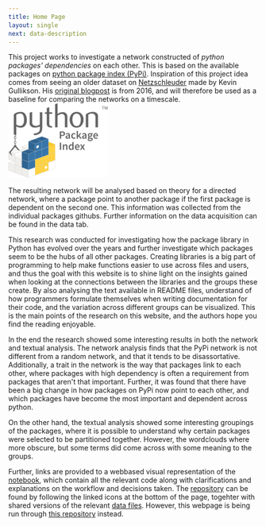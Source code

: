 ```yaml
---
title: Home Page
layout: single
next: data-description
---
```

This project works to investigate a network constructed of _python packages' dependencies_ on each other. This is based on the available packages on [python package index (PyPi)](https://pypi.org/). Inspiration of this project idea comes from seeing an older dataset on [Netzschleuder](https://networks.skewed.de/net/python_dependency) made by Kevin Gullikson. His [original blogpost](https://kgullikson88.github.io/blog/pypi-analysis.html) is from 2016, and will therefore be used as a baseline for comparing the networks on a timescale.
<img src="/images/pypi.svg" width="200">

The resulting network will be analysed based on theory for a directed network, where a package point to another package if the first package is dependent on the second one. This information was collected from the individual packages githubs. Further information on the data acquisition can be found in the data tab.

This research was conducted for investigating how the package library in Python has evolved over the years and further investigate which packages seem to be the hubs of all other packages. Creating libraries is a big part of programming to help make functions easier to use across files and users, and thus the goal with this website is to shine light on the insights gained when looking at the connections between the libraries and the groups these create.
By also analysing the text available in README files, understand of how programmers formulate themselves when writing documentation for their code, and the variation across different groups can be visualized. This is the main points of the research on this website, and the authors hope you find the reading enjoyable.

In the end the research showed some interesting results in both the network and textual analysis. The network analysis finds that the PyPi network is not different from a random network, and that it tends to be disassortative. Additionally, a trait in the network is the way that packages link to each other, where packages with high dependency is often a requirement from packages that aren't that important. Further, it was found that there have been a big change in how packages on PyPi now point to each other, and which packages have become the most important and dependent across python.

On the other hand, the textual analysis showed some interesting groupings of the packages, where it is possible to understand why certain packages were selected to be partitioned together. However, the wordclouds where more obscure, but some terms did come across with some meaning to the groups.

Further, links are provided to a webbased visual representation of the [notebook](explainer-notebook.html), which contain all the relevant code along with clarifications and explanations on the workflow and decisions taken. The [repository](https://github.com/MathiasDamsgaard/Comp_Social_Sci_Assignments) can be found by following the linked icons at the bottom of the page, togehter with shared versions of the relevant [data files](https://drive.google.com/drive/folders/1ds2DuMk6-3qzciHKSTfHVpAQfmKQm407?usp=sharing). However, this webpage is being run through [this repository](https://github.com/MathiasDamsgaard/Comp_Social_Sci_Webpage) instead.